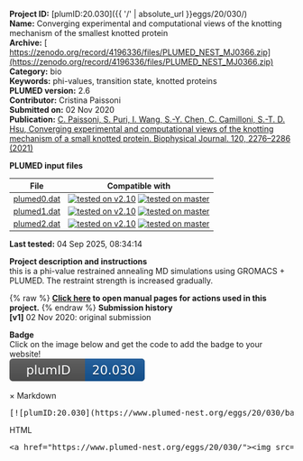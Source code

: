 **Project ID:** [plumID:20.030]({{ '/' | absolute_url }}eggs/20/030/)  
**Name:**  Converging experimental and computational views of the knotting mechanism of the smallest knotted protein  
**Archive:** [ https://zenodo.org/record/4196336/files/PLUMED_NEST_MJ0366.zip](https://zenodo.org/record/4196336/files/PLUMED_NEST_MJ0366.zip)  
**Category:**  bio  
**Keywords:**  phi-values, transition state, knotted proteins  
**PLUMED version:**  2.6  
**Contributor:**  Cristina Paissoni  
**Submitted on:** 02 Nov 2020  
**Publication:** [C. Paissoni, S. Puri, I. Wang, S.-Y. Chen, C. Camilloni, S.-T. D. Hsu, Converging experimental and computational views of the knotting mechanism of a small knotted protein. Biophysical Journal. 120, 2276–2286 (2021)](http://dx.doi.org/10.1016/j.bpj.2021.03.032)  
  
**PLUMED input files**  
  
| File     | Compatible with |  
|:--------:|:--------:|  
| [plumed0.dat](./data/plumed0.dat.md) |  [![tested on v2.10](https://img.shields.io/badge/v2.10-passing-green.svg)](data/plumed0.dat.plumed.stderr) [![tested on master](https://img.shields.io/badge/master-passing-green.svg)](data/plumed0.dat.plumed_master.stderr) |  
| [plumed1.dat](./data/plumed1.dat.md) |  [![tested on v2.10](https://img.shields.io/badge/v2.10-passing-green.svg)](data/plumed1.dat.plumed.stderr) [![tested on master](https://img.shields.io/badge/master-passing-green.svg)](data/plumed1.dat.plumed_master.stderr) |  
| [plumed2.dat](./data/plumed2.dat.md) |  [![tested on v2.10](https://img.shields.io/badge/v2.10-passing-green.svg)](data/plumed2.dat.plumed.stderr) [![tested on master](https://img.shields.io/badge/master-passing-green.svg)](data/plumed2.dat.plumed_master.stderr) |  
  
**Last tested:**  04 Sep 2025, 08:34:14
  
**Project description and instructions**  
this is a phi-value restrained annealing MD simulations using GROMACS + PLUMED. The restraint strength is increased gradually. 

  
{% raw %}
<b><a href="https://www.plumed.org/doc-master/user-doc/html/actionlist/?actions=COORDINATION,RESTRAINT,PRINT,MOLINFO,WHOLEMOLECULES,STATS,COMBINE" target="_blank">Click here</a> to open manual pages for actions used in this project.</b>
{% endraw %}
**Submission history**  
**[v1]** 02 Nov 2020: original submission  
  
**Badge**  
Click on the image below and get the code to add the badge to your website!  
<img src="./badge.svg" alt="plumeDnest:20.030" id="myBtn" class="badge">
<div id="myModal" class="modal">
  <div class="modal-content">
    <span class="close">&times;</span>
    Markdown<pre>[![plumID:20.030](https://www.plumed-nest.org/eggs/20/030/badge.svg)](https://www.plumed-nest.org/eggs/20/030/)</pre>
    HTML<pre>&lt;a href="https://www.plumed-nest.org/eggs/20/030/"&gt;&lt;img src="https://www.plumed-nest.org/eggs/20/030/badge.svg" alt="plumID:20.030"&gt;&lt;/a&gt;</pre>
  </div>
</div>
